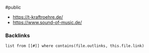 #public
- https://t-kraftroehre.de/
- https://www.sound-of-music.de/


### Backlinks
```dataview 
list from [[#]] where contains(file.outlinks, this.file.link)
```

